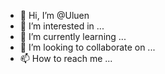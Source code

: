 - 👋 Hi, I’m @Uluen
- 👀 I’m interested in ...
- 🌱 I’m currently learning ...
- 💞️ I’m looking to collaborate on ...
- 📫 How to reach me ...

<!---
Uluen/Uluen is a ✨ special ✨ repository because its `README.md` (this file) appears on your GitHub profile.
You can click the Preview link to take a look at your changes.
--->
